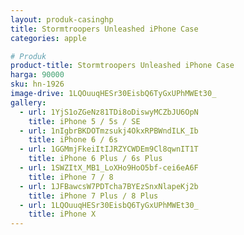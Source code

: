 ```yaml
---
layout: produk-casinghp
title: Stormtroopers Unleashed iPhone Case
categories: apple

# Produk
product-title: Stormtroopers Unleashed iPhone Case
harga: 90000
sku: hn-1926
image-drive: 1LQOuuqHESr30EisbQ6TyGxUPhMWEt30_
gallery:
  - url: 1YjS1oZGeNz81TDi8oDiswyMCZbJU6OpN
    title: iPhone 5 / 5s / SE
  - url: 1nIgbrBKDOTmzsukj4OkxRPBWndILK_Ib
    title: iPhone 6 / 6s
  - url: 1GGMmjFkeiItIJRZYCWDEm9Cl8qwnIT1T
    title: iPhone 6 Plus / 6s Plus
  - url: 1SWZItX_MB1_LoXHo9HoO5bf-cei6eA6F
    title: iPhone 7 / 8
  - url: 1JFBawcsW7PDTcha7BYEzSnxNlapeKj2b
    title: iPhone 7 Plus / 8 Plus
  - url: 1LQOuuqHESr30EisbQ6TyGxUPhMWEt30_
    title: iPhone X
---
```

